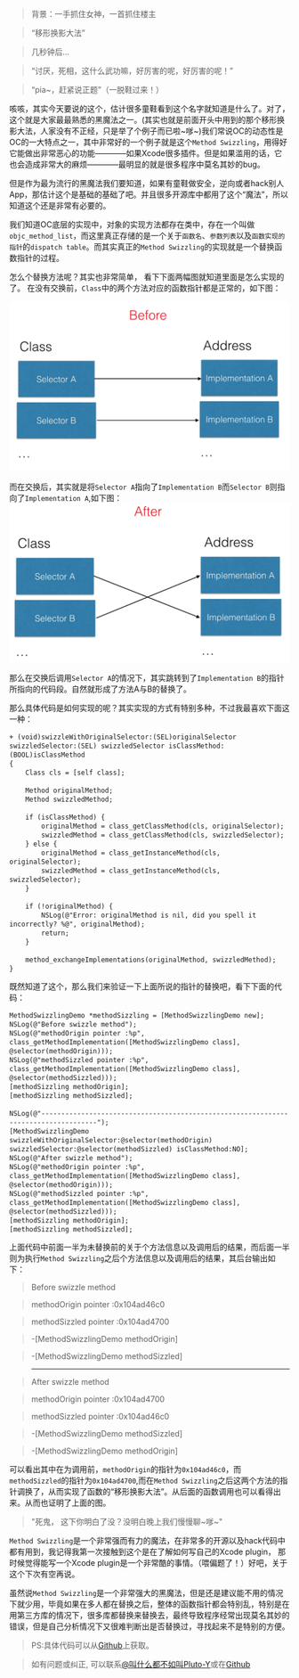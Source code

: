 > 背景：一手抓住女神，一首抓住楼主

> “移形换影大法”

> 几秒钟后...

> “讨厌，死相，这什么武功嘛，好厉害的呢，好厉害的呢！”

> “pia~，赶紧说正题”（一脱鞋过来！）

咳咳，其实今天要说的这个，估计很多童鞋看到这个名字就知道是什么了。对了，这个就是大家最最熟悉的黑魔法之一。(其实也就是前面开头中用到的那个移形换影大法，人家没有不正经，只是举了个例子而已啦~嗲~)我们常说OC的动态性是OC的一大特点之一，其中非常好的一个例子就是这个`Method Swizzling`，用得好它能做出非常恶心的功能————如果Xcode很多插件。但是如果滥用的话，它也会造成非常大的麻烦————最明显的就是很多程序中莫名其妙的bug。

但是作为最为流行的黑魔法我们要知道，如果有童鞋做安全，逆向或者hack别人App，那估计这个是基础的基础了吧。并且很多开源库中都用了这个“魔法”，所以知道这个还是非常有必要的。

我们知道OC底层的实现中，对象的实现方法都存在类中，存在一个叫做`objc_method_list`，而这里真正存储的是一个关于`函数名`、`参数列表`以及`函数实现的指针`的`dispatch table`。而其实真正的`Method Swizzling`的实现就是一个替换函数指针的过程。

怎么个替换方法呢？其实也非常简单， 看下下面两幅图就知道里面是怎么实现的了。
在没有交换前，`Class`中的两个方法对应的函数指针都是正常的，如下图：

![0E754822-3186-48F6-ADCB-5C6ED52CFED2.png](../images/method-swizzling-before.jpg)

而在交换后，其实就是将`Selector A`指向了`Implementation B`而`Selector B`则指向了`Implementation A`,如下图：
![FF8DC868-46ED-4A12-B4F9-66ED789C2D3A.png](../images/method-swizzling-after.jpg)

那么在交换后调用`Selector A`的情况下，其实跳转到了`Implementation B`的指针所指向的代码段。自然就形成了方法A与B的替换了。

那么具体代码是如何实现的呢？其实实现的方式有特别多种，不过我最喜欢下面这一种：

```language-objectivec
+ (void)swizzleWithOriginalSelector:(SEL)originalSelector swizzledSelector:(SEL) swizzledSelector isClassMethod:(BOOL)isClassMethod
{
    Class cls = [self class];
    
    Method originalMethod;
    Method swizzledMethod;
    
    if (isClassMethod) {
        originalMethod = class_getClassMethod(cls, originalSelector);
        swizzledMethod = class_getClassMethod(cls, swizzledSelector);
    } else {
        originalMethod = class_getInstanceMethod(cls, originalSelector);
        swizzledMethod = class_getInstanceMethod(cls, swizzledSelector);
    }
    
    if (!originalMethod) {
        NSLog(@"Error: originalMethod is nil, did you spell it incorrectly? %@", originalMethod);
        return;
    }

    method_exchangeImplementations(originalMethod, swizzledMethod);
}
```

既然知道了这个，那么我们来验证一下上面所说的指针的替换吧，看下下面的代码：
```language-objectivec
MethodSwizzlingDemo *methodSizzling = [MethodSwizzlingDemo new];
NSLog(@"Before swizzle method");
NSLog(@"methodOrigin pointer :%p", class_getMethodImplementation([MethodSwizzlingDemo class], @selector(methodOrigin)));
NSLog(@"methodSizzled pointer :%p", class_getMethodImplementation([MethodSwizzlingDemo class], @selector(methodSizzled)));
[methodSizzling methodOrigin];
[methodSizzling methodSizzled];

NSLog(@"------------------------------------------------------------------------------------");
[MethodSwizzlingDemo swizzleWithOriginalSelector:@selector(methodOrigin) swizzledSelector:@selector(methodSizzled) isClassMethod:NO];
NSLog(@"After swizzle method");
NSLog(@"methodOrigin pointer :%p", class_getMethodImplementation([MethodSwizzlingDemo class], @selector(methodOrigin)));
NSLog(@"methodSizzled pointer :%p", class_getMethodImplementation([MethodSwizzlingDemo class], @selector(methodSizzled)));
[methodSizzling methodOrigin];
[methodSizzling methodSizzled];
```

上面代码中前面一半为未替换前的关于个方法信息以及调用后的结果，而后面一半则为执行`Method Swizzling`之后个方法信息以及调用后的结果，其后台输出如下：

> Before swizzle method

> methodOrigin pointer :0x104ad46c0

> methodSizzled pointer :0x104ad4700

> -[MethodSwizzlingDemo methodOrigin]

> -[MethodSwizzlingDemo methodSizzled]

> ------------------------------------------------------------------------------------

> After swizzle method
 
> methodOrigin pointer :0x104ad4700

> methodSizzled pointer :0x104ad46c0

> -[MethodSwizzlingDemo methodSizzled]

> -[MethodSwizzlingDemo methodOrigin]

可以看出其中在为调用前，`methodOrigin`的指针为`0x104ad46c0`，而`methodSizzled`的指针为`0x104ad4700`,而在`Method Swizzling`之后这两个方法的指针调换了，从而实现了函数的“移形换影大法”。从后面的函数调用也可以看得出来。从而也证明了上面的图。

> "死鬼， 这下你明白了没？没明白晚上我们慢慢聊~嗲~"

`Method Swizzling`是一个非常强而有力的魔法，在非常多的开源以及hack代码中都有用到，我记得我第一次接触到这个是在了解如何写自己的Xcode plugin， 那时候觉得能写一个Xcode plugin是一个非常酷的事情。（喂偏题了！）好吧，关于这个下次有空再说。

虽然说`Method Swizzling`是一个非常强大的黑魔法，但是还是建议能不用的情况下就少用，毕竟如果在多人都在替换之后，整体的函数指针都会特别乱，特别是在用第三方库的情况下，很多库都替换来替换去，最终导致程序经常出现莫名其妙的错误，但是自己分析情况下又很难判断出是否替换过，寻找起来不是特别的方便。

> PS:具体代码可以从[Github](https://github.com/NSCookies)上获取。

> 如有问题或纠正, 可以联系[@叫什么都不如叫Pluto-Y](http://weibo.com/plutoy0504)或在[Github](https://github.com/NSCookies)
